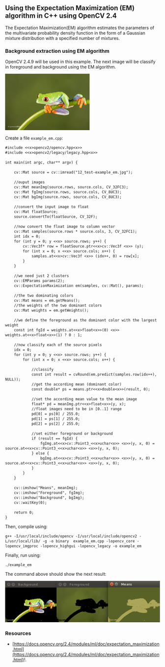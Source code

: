 
## Using the Expectation Maximization (EM) algorithm in C++ using OpenCV 2.4 ##

The Expectation Maximization(EM) algorithm estimates the parameters of the multivariate probability density function in the form of a Gaussian mixture distribution with a specified number of mixtures.

### Background extraction using EM algorithm ###

OpenCV 2.4.9 will be used in this example. The next image will be classify in foreground and background using the EM algorithm.

![image](/posts/technical/expectation-maximization_em_algorithm_in_cpp_using_opencv_2-4/test-example_em.jpg)

Create a file ```example_em.cpp```:

```
#include <<x>opencv2/opencv.hpp<x>>
#include <<x>opencv2/legacy/legacy.hpp<x>>
    
int main(int argc, char** argv) {
    
    cv::Mat source = cv::imread("12_test-example_em.jpg");
    
    //ouput images
    cv::Mat meanImg(source.rows, source.cols, CV_32FC3);
    cv::Mat fgImg(source.rows, source.cols, CV_8UC3);
    cv::Mat bgImg(source.rows, source.cols, CV_8UC3);
    
    //convert the input image to float
    cv::Mat floatSource;
    source.convertTo(floatSource, CV_32F);
    
    //now convert the float image to column vector
    cv::Mat samples(source.rows * source.cols, 3, CV_32FC1);
    int idx = 0;
    for (int y = 0; y <<x> source.rows; y++) {
        cv::Vec3f* row = floatSource.ptr<<x>cv::Vec3f <x>> (y);
        for (int x = 0; x <<x> source.cols; x++) {
            samples.at<<x>cv::Vec3f <x>> (idx++, 0) = row[x];
        }
    }
    
    //we need just 2 clusters
    cv::EMParams params(2);
    cv::ExpectationMaximization em(samples, cv::Mat(), params);
    
    //the two dominating colors
    cv::Mat means = em.getMeans();
    //the weights of the two dominant colors
    cv::Mat weights = em.getWeights();
    
    //we define the foreground as the dominant color with the largest weight
    const int fgId = weights.at<<x>float<x>>(0) <x>> weights.at<<x>float<x>>(1) ? 0 : 1;
    
    //now classify each of the source pixels
    idx = 0;
    for (int y = 0; y <<x> source.rows; y++) {
        for (int x = 0; x <<x> source.cols; x++) {
            
            //classify
            const int result = cvRound(em.predict(samples.row(idx++), NULL));
            //get the according mean (dominant color)
            const double* ps = means.ptr<<x>double<x>>(result, 0);
            
            //set the according mean value to the mean image
            float* pd = meanImg.ptr<<x>float<x>>(y, x);
            //float images need to be in [0..1] range
            pd[0] = ps[0] / 255.0;
            pd[1] = ps[1] / 255.0;
            pd[2] = ps[2] / 255.0;
            
            //set either foreground or background
            if (result == fgId) {
                fgImg.at<<x>cv::Point3_<<x>uchar<x>> <x>>(y, x, 0) = source.at<<x>cv::Point3_<<x>uchar<x>> <x>>(y, x, 0);
            } else {
                bgImg.at<<x>cv::Point3_<<x>uchar<x>> <x>>(y, x, 0) = source.at<<x>cv::Point3_<<x>uchar<x>> <x>>(y, x, 0);
            }
        }
    }
     
    cv::imshow("Means", meanImg);
    cv::imshow("Foreground", fgImg);
    cv::imshow("Background", bgImg);
    cv::waitKey(0);
     
    return 0;
}
```

Then, compile using:

```
g++ -I/usr/local/include/opencv -I/usr/local/include/opencv2 -L/usr/local/lib/ -g -o binary  example_em.cpp -lopencv_core -lopencv_imgproc -lopencv_highgui -lopencv_legacy -o example_em
```

Finally, run using:

```
./example_em
```

The command above should show the next result:

![image](/posts/technical/expectation-maximization_em_algorithm_in_cpp_using_opencv_2-4/result-example_em.png)

### Resources ###

- [https://docs.opencv.org/2.4/modules/ml/doc/expectation_maximization.html](https://docs.opencv.org/2.4/modules/ml/doc/expectation_maximization.html)!.
